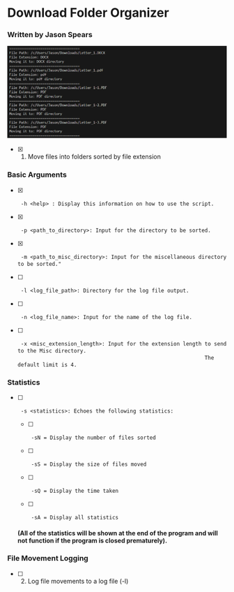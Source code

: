 # Download Folder Organizer

### Written by Jason Spears

![Sorting in action](screenshot.png)

- [x] 1.  Move files into folders sorted by file extension

### Basic Arguments

- [x]      -h <help> : Display this information on how to use the script.
- [x]      -p <path_to_directory>: Input for the directory to be sorted.
- [x]      -m <path_to_misc_directory>: Input for the miscellaneous directory to be sorted."
- [ ]      -l <log_file_path>: Directory for the log file output.
- [ ]      -n <log_file_name>: Input for the name of the log file.
- [ ]      -x <misc_extension_length>: Input for the extension length to send to the Misc directory.
                                                                  The default limit is 4.

### Statistics

- [ ]      -s <statistics>: Echoes the following statistics:

  - [ ]      -sN = Display the number of files sorted
  - [ ]      -sS = Display the size of files moved
  - [ ]      -sQ = Display the time taken
  - [ ]      -sA = Display all statistics

  #### (All of the statistics will be shown at the end of the program and will not function if the program is closed prematurely).

### File Movement Logging

- [ ] 2.  Log file movements to a log file (-l)
